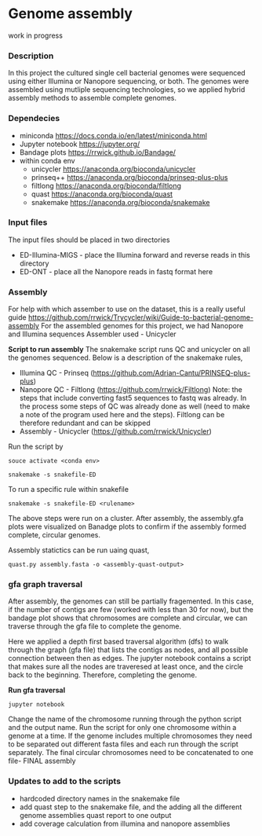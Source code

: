 # Genome assembly
work in progress 

### Description 
In this project the cultured single cell bacterial genomes were sequenced using either Illumina or Nanopore sequencing, or both. The genomes were assembled using mutliple sequencing technologies, so we applied hybrid assembly methods to assemble complete genomes. 

### Dependecies 
  - miniconda https://docs.conda.io/en/latest/miniconda.html
  - Jupyter notebook  https://jupyter.org/
  - Bandage plots https://rrwick.github.io/Bandage/   
  - within conda env 
    - unicycler  https://anaconda.org/bioconda/unicycler
    - prinseq++  https://anaconda.org/bioconda/prinseq-plus-plus
    - filtlong   https://anaconda.org/bioconda/filtlong
    - quast      https://anaconda.org/bioconda/quast
    - snakemake  https://anaconda.org/bioconda/snakemake
   
### Input files 
The input files should be placed in two directories 
  - ED-Illumina-MIGS - place the Illumina forward and reverse reads in this directory
  - ED-ONT - place all the Nanopore reads in fastq format here
  
### Assembly 
For help with which assember to use on the dataset, this is a really useful guide https://github.com/rrwick/Trycycler/wiki/Guide-to-bacterial-genome-assembly
For the assembled genomes for this project, we had Nanopore and Illumina sequences
Assembler used - Unicycler

**Script to run assembly** 
The snakemake script runs QC and unicycler on all the genomes sequenced. Below is a description of the snakemake rules, 
- Illumina QC - Prinseq (https://github.com/Adrian-Cantu/PRINSEQ-plus-plus)
- Nanopore QC - Filtlong (https://github.com/rrwick/Filtlong)
  Note: the steps that include converting fast5 sequences to fastq was already. In the process some steps of QC was already done as well (need to make a note of the   program used here and the steps). Filtlong can be therefore redundant and can be skipped
- Assembly - Unicycler (https://github.com/rrwick/Unicycler)

Run the script by 

  `souce activate <conda env>`
  
  `snakemake -s snakefile-ED`
  
  To run a specific rule within snakefile
  
  `snakemake -s snakefile-ED <rulename>`

The above steps were run on a cluster. After assembly, the assembly.gfa plots were visualized on Banadge plots to confirm if the assembly formed complete, circular genomes. 

Assembly statictics can be run uaing quast,

  `quast.py assembly.fasta -o <assembly-quast-output>` 

### gfa graph traversal 
After assembly, the genomes can still be partially fragemented. In this case, if the number of contigs are few (worked with less than 30 for now), but the bandage plot shows that chromosomes are complete and circular, we can traverse through the gfa file to complete the genome. 

Here we applied a depth first based traversal algorithm (dfs) to walk through the graph (gfa file) that lists the contigs as nodes, and all possible connection between then as edges. The jupyter notebook contains a script that makes sure all the nodes are traveresed at least once, and the circle back to the beginning. Therefore, completing the genome. 

**Run gfa traversal**

  `jupyter notebook`
  
Change the name of the chromosome running through the python script and the output name. 
Run the script for only one chromosome within a genome at a time. If the genome includes multiple chromosomes they need to be separated out different fasta files and each run through the script separately. 
The final circular chromosomes need to be concatenated to one file- FINAL assembly

### Updates to add to the scripts
- hardcoded directory names in the snakemake file
- add quast step to the snakemake file, and the adding all the different genome assemblies quast report to one output
- add coverage calculation from illumina and nanopore assemblies




